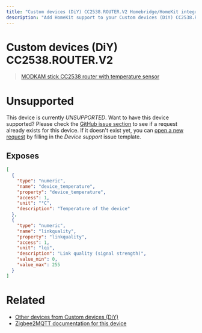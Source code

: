 ```yaml
---
title: "Custom devices (DiY) CC2538.ROUTER.V2 Homebridge/HomeKit integration"
description: "Add HomeKit support to your Custom devices (DiY) CC2538.ROUTER.V2, using Homebridge, Zigbee2MQTT and homebridge-z2m."
---
```

<!---
This file has been GENERATED using src/docgen/docgen.ts
DO NOT EDIT THIS FILE MANUALLY!
-->
# Custom devices (DiY) CC2538.ROUTER.V2
> [MODKAM stick СС2538 router with temperature sensor](https://github.com/jethome-ru/zigbee-firmware/tree/master/ti/router/cc2538_cc2592)


# Unsupported
This device is currently *UNSUPPORTED*.
Want to have this device supported? Please check the [GitHub issue section](https://github.com/itavero/homebridge-z2m/issues?q=CC2538.ROUTER.V2) to see if a request already exists for this device.
If it doesn't exist yet, you can [open a new request](https://github.com/itavero/homebridge-z2m/issues/new?assignees=&labels=enhancement&template=device_support.md&title=%5BDevice%5D+Custom%20devices%20(DiY)+CC2538.ROUTER.V2) by filling in the _Device support_ issue template.

## Exposes
```json
[
  {
    "type": "numeric",
    "name": "device_temperature",
    "property": "device_temperature",
    "access": 1,
    "unit": "°C",
    "description": "Temperature of the device"
  },
  {
    "type": "numeric",
    "name": "linkquality",
    "property": "linkquality",
    "access": 1,
    "unit": "lqi",
    "description": "Link quality (signal strength)",
    "value_min": 0,
    "value_max": 255
  }
]
```
# Related
* [Other devices from Custom devices (DiY)](../index.md#custom_devices_diy)
* [Zigbee2MQTT documentation for this device](https://www.zigbee2mqtt.io/devices/CC2538.ROUTER.V2.html)